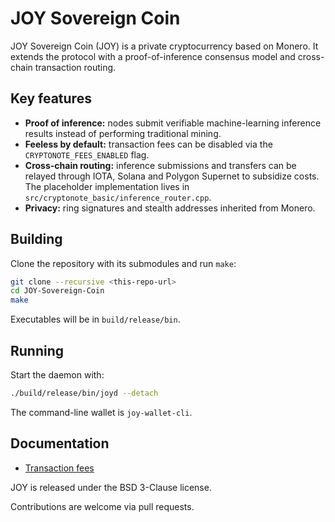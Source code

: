 # JOY Sovereign Coin

JOY Sovereign Coin (JOY) is a private cryptocurrency based on Monero. It extends the protocol with a proof-of-inference consensus model and cross-chain transaction routing.

## Key features

- **Proof of inference:** nodes submit verifiable machine-learning inference results instead of performing traditional mining.
- **Feeless by default:** transaction fees can be disabled via the `CRYPTONOTE_FEES_ENABLED` flag.
- **Cross-chain routing:** inference submissions and transfers can be relayed through IOTA, Solana and Polygon Supernet to subsidize costs. The placeholder implementation lives in `src/cryptonote_basic/inference_router.cpp`.
- **Privacy:** ring signatures and stealth addresses inherited from Monero.

## Building

Clone the repository with its submodules and run `make`:

```bash
git clone --recursive <this-repo-url>
cd JOY-Sovereign-Coin
make
```

Executables will be in `build/release/bin`.

## Running

Start the daemon with:

```bash
./build/release/bin/joyd --detach
```

The command-line wallet is `joy-wallet-cli`.

## Documentation

- [Transaction fees](docs/FEES.md)

JOY is released under the BSD 3-Clause license.

Contributions are welcome via pull requests.

